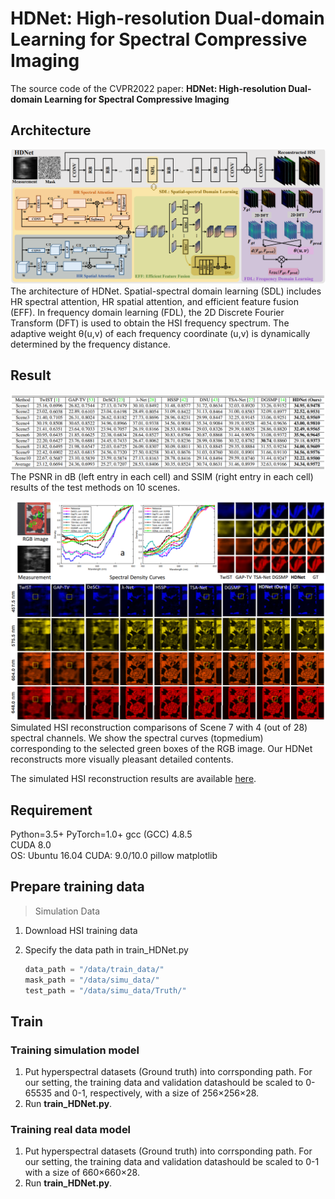 # HDNet: High-resolution Dual-domain Learning  for Spectral Compressive Imaging
The source code of the CVPR2022 paper: **HDNet: High-resolution Dual-domain Learning  for Spectral Compressive Imaging**

## Architecture
![architecture](https://github.com/Huxiaowan/HDNet/blob/main/figures/architecture.png)
The architecture of HDNet. Spatial-spectral domain learning (SDL) includes HR spectral attention, HR spatial attention, and efficient feature fusion (EFF). In frequency domain learning (FDL), the 2D Discrete Fourier Transform (DFT) is used to obtain the HSI frequency spectrum. The adaptive weight θ(u,v) of each frequency coordinate (u,v) is dynamically determined by the frequency distance.

## Result
![table](https://github.com/Huxiaowan/HDNet/blob/main/figures/table_result.png)
The PSNR in dB (left entry in each cell) and SSIM (right entry in each cell) results of the test methods on 10 scenes.

![visual](https://github.com/Huxiaowan/HDNet/blob/main/figures/visiual_result.png)
Simulated HSI reconstruction comparisons of Scene 7 with 4 (out of 28) spectral channels. We show the spectral curves (topmedium) corresponding to the selected green boxes of the RGB image. Our HDNet reconstructs more visually pleasant detailed contents.

The simulated HSI reconstruction results are available [here](https://cloud.tsinghua.edu.cn/f/e78b17053bfc419f9839/?dl=1).

## Requirement
Python=3.5+
PyTorch=1.0+
gcc (GCC) 4.8.5  
CUDA 8.0  
OS: Ubuntu 16.04
CUDA: 9.0/10.0
pillow 
matplotlib 


## Prepare training data 
> Simulation Data
1. Download HSI training data
2. Specify the data path in train_HDNet.py

    ```python
    data_path = "/data/train_data/"
    mask_path = "/data/simu_data/"
    test_path = "/data/simu_data/Truth/" 
    ```


## Train
### Training simulation model
1) Put hyperspectral datasets (Ground truth) into corrsponding path. For our setting, the training data and validation datashould be scaled to 0-65535 and 0-1, respectively, with a size of 256×256×28.  
2) Run **train_HDNet.py**.
### Training real data model  
1) Put hyperspectral datasets (Ground truth) into corrsponding path. For our setting, the training data and validation datashould be scaled to 0-1 with a size of 660×660×28.  
2) Run **train_HDNet.py**.

